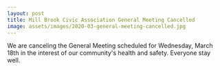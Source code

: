 ```yaml
---
layout: post
title: Mill Brook Civic Association General Meeting Cancelled
image: assets/images/2020-03-general-meeting-cancelled.jpg
---
```


We are canceling the General Meeting scheduled for Wednesday, March 18th in the
interest of our community's health and safety. Everyone stay well.
